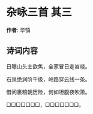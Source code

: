 # 杂咏三首  其三

**作者**: 华镇

## 诗词内容

日曝山头土欲焦，全家冒日走岧峣。

石泉绝涧阶千级，岭路穿云线一条。

借问裹粮朝历险，何如坦腹夜吹箫。

□□□□□□□，□□□□□□□。

